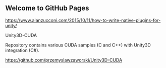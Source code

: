 ## Welcome to GitHub Pages

https://www.alanzucconi.com/2015/10/11/how-to-write-native-plugins-for-unity/

Unity3D-CUDA

Repository contains various CUDA samples (C and C++) with Unity3D integration (C#).

https://github.com/przemyslawzaworski/Unity3D-CUDA

 
